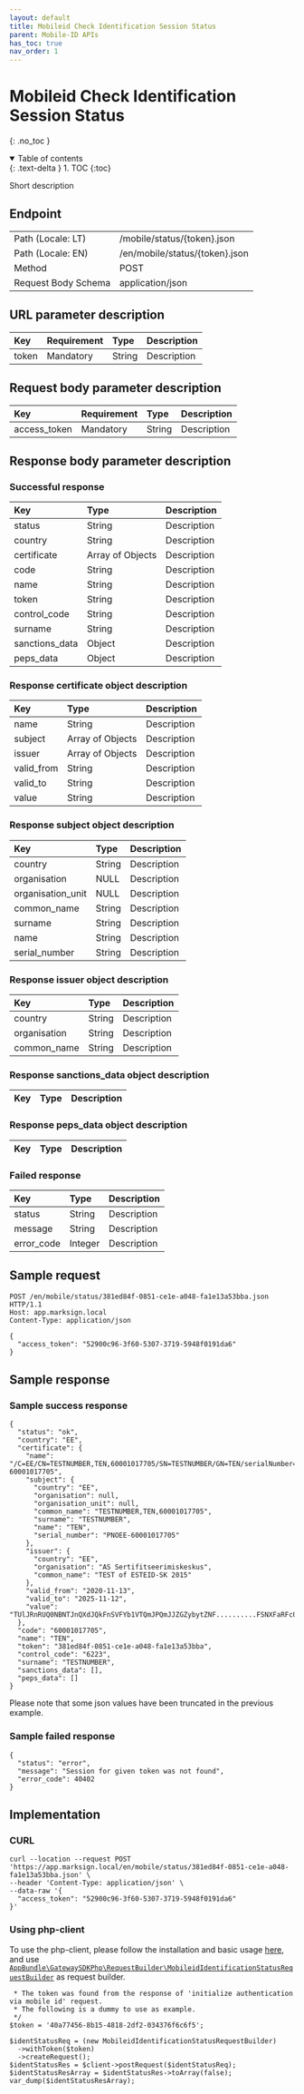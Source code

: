 ```yaml
---
layout: default
title: Mobileid Check Identification Session Status
parent: Mobile-ID APIs
has_toc: true
nav_order: 1
---
```


# Mobileid Check Identification Session Status
{: .no_toc }

<details open markdown="block">
  <summary>
    Table of contents
  </summary>
  {: .text-delta }
1. TOC
{:toc}
</details>

Short description

## Endpoint

<table>
  <tbody>
    <tr>
      <td>Path (Locale: LT)</td>
      <td>/mobile/status/{token}.json</td>
    </tr>
    <tr>
      <td>Path (Locale: EN)</td>
      <td>/en/mobile/status/{token}.json</td>
    </tr>
    <tr>
      <td>Method</td>
      <td>POST</td>
    </tr>
    <tr>
      <td>Request Body Schema</td>
      <td>application/json</td>
    </tr>
  </tbody>
</table>

## URL parameter description

| Key | Requirement | Type | Description |
| :--- | :--- | :--- | :--- |
| token | Mandatory | String | Description |

## Request body parameter description

| Key | Requirement | Type | Description |
| :--- | :--- | :--- | :--- |
| access_token | Mandatory | String | Description |



## Response body parameter description

### Successful response

| Key | Type | Description |
| :--- | :--- | :--- |
| status | String | Description |
| country | String | Description |
| certificate | Array of Objects | Description |
| code | String | Description |
| name | String | Description |
| token | String | Description |
| control_code | String | Description |
| surname | String | Description |
| sanctions_data | Object | Description |
| peps_data | Object | Description |

### Response certificate object description

| Key | Type | Description |
| :--- | :--- | :--- |
| name | String | Description |
| subject | Array of Objects | Description |
| issuer | Array of Objects | Description |
| valid_from | String | Description |
| valid_to | String | Description |
| value | String | Description |

### Response subject object description

| Key | Type | Description |
| :--- | :--- | :--- |
| country | String | Description |
| organisation | NULL | Description |
| organisation_unit | NULL | Description |
| common_name | String | Description |
| surname | String | Description |
| name | String | Description |
| serial_number | String | Description |

### Response issuer object description

| Key | Type | Description |
| :--- | :--- | :--- |
| country | String | Description |
| organisation | String | Description |
| common_name | String | Description |

### Response sanctions_data object description

| Key | Type | Description |
| :--- | :--- | :--- |


### Response peps_data object description

| Key | Type | Description |
| :--- | :--- | :--- |




### Failed response

| Key | Type | Description |
| :--- | :--- | :--- |
| status | String | Description |
| message | String | Description |
| error_code | Integer | Description |



## Sample request

```
POST /en/mobile/status/381ed84f-0851-ce1e-a048-fa1e13a53bba.json HTTP/1.1
Host: app.marksign.local
Content-Type: application/json

{
  "access_token": "52900c96-3f60-5307-3719-5948f0191da6"
}
```

## Sample response

### Sample success response

```
{
  "status": "ok",
  "country": "EE",
  "certificate": {
    "name": "/C=EE/CN=TESTNUMBER,TEN,60001017705/SN=TESTNUMBER/GN=TEN/serialNumber=PNOEE-60001017705",
    "subject": {
      "country": "EE",
      "organisation": null,
      "organisation_unit": null,
      "common_name": "TESTNUMBER,TEN,60001017705",
      "surname": "TESTNUMBER",
      "name": "TEN",
      "serial_number": "PNOEE-60001017705"
    },
    "issuer": {
      "country": "EE",
      "organisation": "AS Sertifitseerimiskeskus",
      "common_name": "TEST of ESTEID-SK 2015"
    },
    "valid_from": "2020-11-13",
    "valid_to": "2025-11-12",
    "value": "TUlJRnRUQ0NBNTJnQXdJQkFnSVFYb1VTQmJPQmJJZGZybytZNF..........FSNXFaRFc0aStyM2FkOG1hb1RoSDRIWjFrb2w2TmVVWEErQT09"
  },
  "code": "60001017705",
  "name": "TEN",
  "token": "381ed84f-0851-ce1e-a048-fa1e13a53bba",
  "control_code": "6223",
  "surname": "TESTNUMBER",
  "sanctions_data": [],
  "peps_data": []
}
```

Please note that some json values have been truncated in the previous example.

### Sample failed response

```
{
  "status": "error",
  "message": "Session for given token was not found",
  "error_code": 40402
}
```

## Implementation

### CURL

```
curl --location --request POST 'https://app.marksign.local/en/mobile/status/381ed84f-0851-ce1e-a048-fa1e13a53bba.json' \
--header 'Content-Type: application/json' \
--data-raw '{
  "access_token": "52900c96-3f60-5307-3719-5948f0191da6"
}'
```

### Using php-client

To use the php-client, please follow the installation and basic usage [here](/documentation/sdk-php-client.html#usage), and use [`AppBundle\GatewaySDKPhp\RequestBuilder\MobileidIdentificationStatusRequestBuilder`](/documentation/class-ref/GatewaySDKPhp/RequestBuilder/MobileidIdentificationStatusRequestBuilder.html) as request builder.

```
 * The token was found from the response of 'initialize authentication via mobile id' request.
 * The following is a dummy to use as example.
 */
$token = '40a77456-8b15-4818-2df2-034376f6c6f5';

$identStatusReq = (new MobileidIdentificationStatusRequestBuilder)
  ->withToken($token)
  ->createRequest();
$identStatusRes = $client->postRequest($identStatusReq);
$identStatusResArray = $identStatusRes->toArray(false);
var_dump($identStatusResArray);

```
